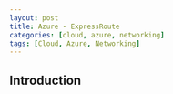 ```yaml
---
layout: post
title: Azure - ExpressRoute
categories: [cloud, azure, networking]
tags: [Cloud, Azure, Networking]
---
```


## Introduction
